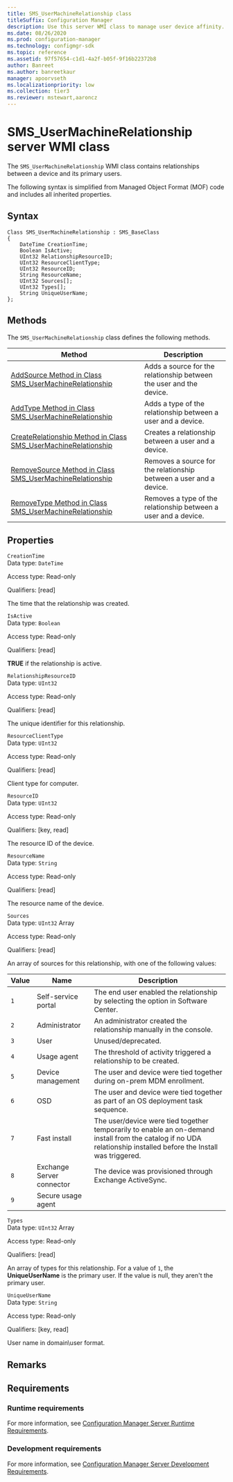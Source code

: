 ```yaml
---
title: SMS_UserMachineRelationship class
titleSuffix: Configuration Manager
description: Use this server WMI class to manage user device affinity.
ms.date: 08/26/2020
ms.prod: configuration-manager
ms.technology: configmgr-sdk
ms.topic: reference
ms.assetid: 97f57654-c1d1-4a2f-b05f-9f16b22372b8
author: Banreet
ms.author: banreetkaur
manager: apoorvseth
ms.localizationpriority: low
ms.collection: tier3
ms.reviewer: mstewart,aaroncz 
---
```


# SMS_UserMachineRelationship server WMI class

The `SMS_UserMachineRelationship` WMI class contains relationships between a device and its primary users.

The following syntax is simplified from Managed Object Format (MOF) code and includes all inherited properties.  

## Syntax  

```
Class SMS_UserMachineRelationship : SMS_BaseClass  
{  
    DateTime CreationTime;  
    Boolean IsActive;  
    UInt32 RelationshipResourceID;  
    UInt32 ResourceClientType;  
    UInt32 ResourceID;  
    String ResourceName;  
    UInt32 Sources[];  
    UInt32 Types[];  
    String UniqueUserName;  
};  
```  

## Methods

The `SMS_UserMachineRelationship` class defines the following methods.  

|Method|Description|  
|------------|-----------------|  
|[AddSource Method in Class SMS_UserMachineRelationship](addsource-method-in-class-sms_usermachinerelationship.md)|Adds a source for the relationship between the user and the device.|  
|[AddType Method in Class SMS_UserMachineRelationship](addtype-method-in-class-sms_usermachinerelationship.md)|Adds a type of the relationship between a user and a device.|  
|[CreateRelationship Method in Class SMS_UserMachineRelationship](createrelationship-method-in-class-sms_usermachinerelationship.md)|Creates a relationship between a user and a device.|  
|[RemoveSource Method in Class SMS_UserMachineRelationship](removesource-method-in-class-sms_usermachinerelationship.md)|Removes a source for the relationship between a user and a device.|  
|[RemoveType Method in Class SMS_UserMachineRelationship](removetype-method-in-class-sms_usermachinerelationship.md)|Removes a type of the relationship between a user and a device.|  

## Properties

 `CreationTime`  
 Data type: `DateTime`  

 Access type: Read-only  

 Qualifiers: [read]  

 The time that the relationship was created.

 `IsActive`  
 Data type: `Boolean`  

 Access type: Read-only  

 Qualifiers: [read]  

 **TRUE** if the relationship is active.

 `RelationshipResourceID`  
 Data type: `UInt32`  

 Access type: Read-only  

 Qualifiers: [read]  

 The unique identifier for this relationship.

 `ResourceClientType`  
 Data type: `UInt32`  

 Access type: Read-only  

 Qualifiers: [read]  

 Client type for computer.  

 `ResourceID`  
 Data type: `UInt32`  

 Access type: Read-only  

 Qualifiers: [key, read]  

 The resource ID of the device.

 `ResourceName`  
 Data type: `String`  

 Access type: Read-only  

 Qualifiers: [read]  

 The resource name of the device.

 `Sources`  
 Data type: `UInt32` Array  

 Access type: Read-only  

 Qualifiers: [read]  

An array of sources for this relationship, with one of the following values:

|Value|Name|Description|  
|-|-|-|
|`1`|Self-service portal|The end user enabled the relationship by selecting the option in Software Center.|  
|`2`|Administrator|An administrator created the relationship manually in the console.|  
|`3`|User|Unused/deprecated.|  
|`4`|Usage agent|The threshold of activity triggered a relationship to be created.|  
|`5`|Device management|The user and device were tied together during on-prem MDM enrollment.|  
|`6`|OSD|The user and device were tied together as part of an OS deployment task sequence.|  
|`7`|Fast install|The user/device were tied together temporarily to enable an on-demand install from the catalog if no UDA relationship installed before the Install was triggered.|  
|`8`|Exchange Server connector|The device was provisioned through Exchange ActiveSync.|  
|`9`|Secure usage agent||

 `Types`  
 Data type: `UInt32` Array  

 Access type: Read-only  

 Qualifiers: [read]  

 An array of types for this relationship. For a value of `1`, the **UniqueUserName** is the primary user. If the value is null, they aren't the primary user.

 `UniqueUserName`  
 Data type: `String`  

 Access type: Read-only  

 Qualifiers: [key, read]  

 User name in domain\user format.

## Remarks  

## Requirements  

### Runtime requirements

For more information, see [Configuration Manager Server Runtime Requirements](../../../../../develop/core/reqs/server-runtime-requirements.md).  

### Development requirements

For more information, see [Configuration Manager Server Development Requirements](../../../../../develop/core/reqs/server-development-requirements.md).
